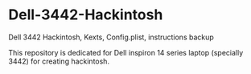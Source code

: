 # Dell-3442-Hackintosh
Dell 3442 Hackintosh, Kexts, Config.plist, instructions backup

This repository is dedicated for Dell inspiron 14 series laptop (specially 3442) for creating hackintosh.
